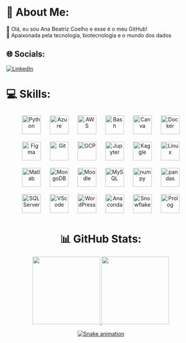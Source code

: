 # 💫 About Me:
🔭 Olá, eu sou Ana Beatriz Coelho e esse é o meu GitHub!<br>🌱 Apaixonada pela tecnologia, biotecnologia e o mundo dos dados 


## 🌐 Socials:
[![LinkedIn](https://img.shields.io/badge/LinkedIn-%230077B5.svg?logo=linkedin&logoColor=white)](https://linkedin.com/in/anabecoelho) 

# 💻 Skills:
<div align="center">



<img style="margin: 10px" src="https://cdn.jsdelivr.net/gh/devicons/devicon/icons/python/python-original.svg" alt="Python" height="50" />
<img style="margin: 10px" src="https://cdn.jsdelivr.net/gh/devicons/devicon/icons/azure/azure-original.svg" alt="Azure" height="50" />
<img style="margin: 10px" src="https://cdn.jsdelivr.net/gh/devicons/devicon/icons/amazonwebservices/amazonwebservices-original.svg" alt="AWS" height="50" />
<img style="margin: 10px" src="https://cdn.jsdelivr.net/gh/devicons/devicon/icons/bash/bash-original.svg" alt="Bash" height="50" />
<img style="margin: 10px" src="https://cdn.jsdelivr.net/gh/devicons/devicon/icons/canva/canva-original.svg" alt="Canva" height="50">
<img style="margin: 10px" src="https://cdn.jsdelivr.net/gh/devicons/devicon/icons/docker/docker-original.svg" alt="Docker" height="50">
<img style="margin: 10px" src="https://cdn.jsdelivr.net/gh/devicons/devicon/icons/figma/figma-original.svg" alt="Figma" height="50">
<img style="margin: 10px" src="https://cdn.jsdelivr.net/gh/devicons/devicon/icons/git/git-original.svg" alt="Git" height="50">
<img style="margin: 10px" src="https://cdn.jsdelivr.net/gh/devicons/devicon/icons/googlecloud/googlecloud-original.svg" alt="GCP" height="50">
<img style="margin: 10px" src="https://cdn.jsdelivr.net/gh/devicons/devicon/icons/jupyter/jupyter-original.svg" alt="Jupyter" height="50">
<img style="margin: 10px" src="https://cdn.jsdelivr.net/gh/devicons/devicon/icons/kaggle/kaggle-original.svg" alt="Kaggle" height="50">
<img style="margin: 10px" src="https://cdn.jsdelivr.net/gh/devicons/devicon/icons/linux/linux-original.svg" alt="Linux" height="50">
<img style="margin: 10px" src="https://cdn.jsdelivr.net/gh/devicons/devicon/icons/matlab/matlab-original.svg" alt="Matlab" height="50">
<img style="margin: 10px" src="https://cdn.jsdelivr.net/gh/devicons/devicon/icons/mongodb/mongodb-original.svg" alt="MongoDB" height="50">
<img style="margin: 10px" src="https://cdn.jsdelivr.net/gh/devicons/devicon/icons/moodle/moodle-original.svg" alt="Moodle" height="50">


<img style="margin: 10px" src="https://cdn.jsdelivr.net/gh/devicons/devicon/icons/mysql/mysql-original.svg" alt="MySQL" height="50">

<img style="margin: 10px" src="https://cdn.jsdelivr.net/gh/devicons/devicon/icons/numpy/numpy-original.svg" alt="numpy" height="50">

<img style="margin: 10px" src="https://cdn.jsdelivr.net/gh/devicons/devicon/icons/pandas/pandas-original.svg" alt="pandas" height="50">



<img style="margin: 10px" src="https://cdn.jsdelivr.net/gh/devicons/devicon/icons/microsoftsqlserver/microsoftsqlserver-plain.svg" alt="SQL Server" height="50">
<img style="margin: 10px" src="https://cdn.jsdelivr.net/gh/devicons/devicon/icons/vscode/vscode-original.svg" alt="VScode" height="50">

<img style="margin: 10px" src="https://cdn.jsdelivr.net/gh/devicons/devicon/icons/wordpress/wordpress-plain.svg" alt="WordPress" height="50">
<img style="margin: 10px" src="https://cdn.jsdelivr.net/gh/devicons/devicon/icons/anaconda/anaconda-original.svg" alt="Anaconda" height="50">

<img style="margin: 10px" src="https://avatars.githubusercontent.com/u/6453780?s=200&v=4" alt="Snowflake" height="50">

<img style="margin: 10px" src="https://avatars.githubusercontent.com/u/6884283?s=200&v=4" alt="Prolog" height="50">



<br>





# 📊 GitHub Stats:

<div align="center">
  <a href="https://github.com/anabcoelho">
  <img height="180em" src="https://github-readme-streak-stats.herokuapp.com/?user=anabcoelho&theme=gotham&hide_border=false"/>
  <img height="180em" src="https://github-readme-stats.vercel.app/api/top-langs/?username=anabcoelho&layout=compact&langs_count=7&theme=gotham"/>
  
  
  ![Snake animation](https://github.com/anabcoelho/anabcoelho/blob/output/github-contribution-grid-snake.svg)
</div>

 

